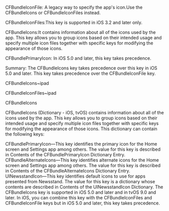 CFBundleIconFile: A legacy way to specify the app's icon.Use the CFBundleIcons or CFBundleIconFiles instead.


CFBundleIconFiles:This key is supported in iOS 3.2 and later only.


CFBundleIcons:It contains information about all of the icons used by the app. This key allows you to group icons based on their intended usage and specify multiple icon files together with specific keys for modifying the appearance of those icons.

CFBundlePrimaryIcon: In iOS 5.0 and later, this key takes precedence.


Summary:
  The CFBundleIcons key takes precedence over this key in iOS 5.0 and later. This key takes precedence over the CFBundleIconFile key.


CFBundleIcons~ipad

CFBundleIconFiles~ipad





CFBundleIcons

CFBundleIcons (Dictionary - iOS, tvOS) contains information about all of the icons used by the app. This key allows you to group icons based on their intended usage and specify multiple icon files together with specific keys for modifying the appearance of those icons. This dictionary can contain the following keys:

CFBundlePrimaryIcon—This key identifies the primary icon for the Home screen and Settings app among others. The value for this key is described in Contents of the CFBundlePrimaryIcon Dictionary Entry.
CFBundleAlternateIcons—This key identifies alternate icons for the Home screen and Settings app among others. The value for this key is described in Contents of the CFBundleAlternateIcons Dictionary Entry.
UINewsstandIcon—This key identifies default icons to use for apps presented from Newsstand. The value for this key is a dictionary whose contents are described in Contents of the UINewsstandIcon Dictionary.
The CFBundleIcons key is supported in iOS 5.0 and later and in tvOS 9.0 and later. In iOS, you can combine this key with the CFBundleIconFiles and CFBundleIconFile keys but in iOS 5.0 and later, this key takes precedence.

